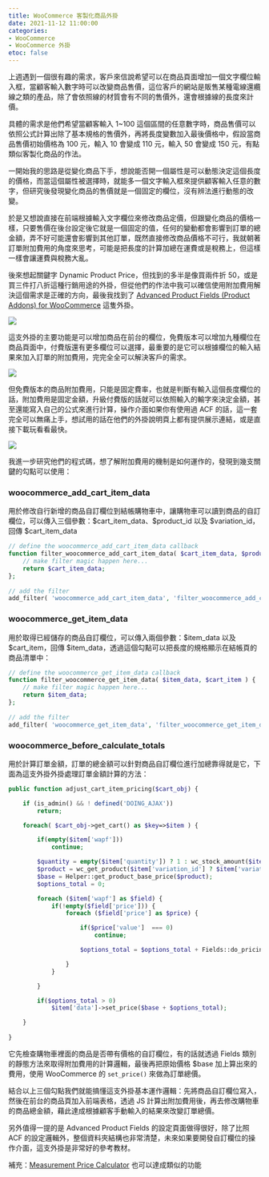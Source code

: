 ```yaml
---
title: WooCommerce 客製化商品外掛
date: 2021-11-12 11:00:00
categories:
- WooCommerce
- WooCommerce 外掛
etoc: false
---
```



上週遇到一個很有趣的需求，客戶來信說希望可以在商品頁面增加一個文字欄位輸入框，當顧客輸入數字時可以改變商品售價，這位客戶的網站是販售某種電線還纜線之類的產品，除了會依照線的材質會有不同的售價外，還會根據線的長度來計價。

具體的需求是他們希望當顧客輸入 1~100 這個區間的任意數字時，商品售價可以依照公式計算出除了基本規格的售價外，再將長度變數加入最後價格中，假設當商品售價初始價格為 100 元，輸入 10 會變成 110 元，輸入 50 會變成 150 元，有點類似客製化商品的作法。

<!--more-->

一開始我的思路是從變化商品下手，想說能否開一個屬性是可以動態決定這個長度的價格，而當這個屬性被選擇時，就能多一個文字輸入框來提供顧客輸入任意的數字，但研究後發現變化商品的售價就是一個固定的欄位，沒有辨法進行動態的改變。

於是又想說直接在前端根據輸入文字欄位來修改商品定價，但跟變化商品的價格一樣，只要售價在後台設定後它就是一個固定的值，任何的變動都會影響到訂單的總金額，弄不好可能還會影響到其他訂單，既然直接修改商品價格不可行，我就朝著訂單附加費用的角度來思考，可能是把長度的計算加總在運費或是稅務上，但這樣一樣會讓運費與稅務大亂。

後來想起關鍵字 Dynamic Product Price，但找到的多半是像買兩件折 50，或是買三件打八折這種行銷用途的外掛，但從他們的作法中我可以確信使用附加費用解決這個需求是正確的方向，最後我找到了 [Advanced Product Fields (Product Addons) for WooCommerce](https://wordpress.org/plugins/advanced-product-fields-for-woocommerce/) 這隻外掛。

![](https://oberonlai.blog/wp-content/uploads/woocommerce-product-dynamic-price/woocommerce-product-dynamic-price-01.jpg)

這支外掛的主要功能是可以增加商品在前台的欄位，免費版本可以增加九種欄位在商品頁面中，付費版還有更多欄位可以選擇，最重要的是它可以根據欄位的輸入結果來加入訂單的附加費用，完完全全可以解決客戶的需求。

![](https://oberonlai.blog/wp-content/uploads/woocommerce-product-dynamic-price/woocommerce-product-dynamic-price-02.jpg)

但免費版本的商品附加費用，只能是固定費率，也就是判斷有輸入這個長度欄位的話，附加費用是固定金額，升級付費版的話就可以依照輸入的輸字來決定金額，甚至還能寫入自己的公式來進行計算，操作介面如果你有使用過 ACF 的話，這一套完全可以無痛上手，想試用的話在他們的外掛說明頁上都有提供展示連結，或是直接下載玩看看最快。

![](https://oberonlai.blog/wp-content/uploads/woocommerce-product-dynamic-price/woocommerce-product-dynamic-price-03.jpg)

我進一步研究他們的程式碼，想了解附加費用的機制是如何運作的，發現到幾支關鍵的勾點可以使用：

### woocommerce_add_cart_item_data
用於修改自行新增的商品自訂欄位到結帳購物車中，讓購物車可以讀到商品的自訂欄位，可以傳入三個參數：\$cart_item_data、\$product_id 以及 \$variation_id，回傳 \$cart_item_data

```php
// define the woocommerce_add_cart_item_data callback 
function filter_woocommerce_add_cart_item_data( $cart_item_data, $product_id, $variation_id ) { 
    // make filter magic happen here... 
    return $cart_item_data; 
}; 
         
// add the filter 
add_filter( 'woocommerce_add_cart_item_data', 'filter_woocommerce_add_cart_item_data', 10, 3 ); 
```

### woocommerce_get_item_data
用於取得已經儲存的商品自訂欄位，可以傳入兩個參數：\$item_data 以及 \$cart_item，回傳 \$item_data，透過這個勾點可以把長度的規格顯示在結帳頁的商品清單中：

```php
// define the woocommerce_get_item_data callback 
function filter_woocommerce_get_item_data( $item_data, $cart_item ) { 
    // make filter magic happen here... 
    return $item_data; 
}; 
         
// add the filter 
add_filter( 'woocommerce_get_item_data', 'filter_woocommerce_get_item_data', 10, 2 ); 
```


### woocommerce_before_calculate_totals
用於計算訂單金額，訂單的總金額可以針對商品自訂欄位進行加總靠得就是它，下面為這支外掛外掛處理訂單金額計算的方法：

```php
public function adjust_cart_item_pricing($cart_obj) {

	if (is_admin() && ! defined('DOING_AJAX'))
		return;

	foreach( $cart_obj->get_cart() as $key=>$item ) {

		if(empty($item['wapf']))
			continue;

		$quantity = empty($item['quantity']) ? 1 : wc_stock_amount($item['quantity']);
		$product = wc_get_product($item['variation_id'] ? $item['variation_id'] : $item['product_id']);
		$base = Helper::get_product_base_price($product);
		$options_total = 0;

		foreach ($item['wapf'] as $field) {
			if(!empty($field['price'])) {
				foreach ($field['price'] as $price) {

					if($price['value']  === 0)
						continue;

					$options_total = $options_total + Fields::do_pricing($price['value'],$quantity);

				}
			}

		}

		if($options_total > 0)
			$item['data']->set_price($base + $options_total);

	}
	
}
```

它先檢查購物車裡面的商品是否帶有價格的自訂欄位，有的話就透過 Fields 類別的靜態方法來取得附加費用的計算邏輯，最後再把原始價格 $base 加上算出來的費用，使用 WooCommerce 的 ```set_price()``` 來做為訂單總價。

結合以上三個勾點我們就能搞懂這支外掛基本運作邏輯：先將商品自訂欄位寫入，然後在前台的商品頁加入前端表格，透過 JS 計算出附加費用後，再去修改購物車的商品總金額，藉此達成根據顧客手動輸入的結果來改變訂單總價。

另外值得一提的是 Advanced Product Fields 的設定頁面做得很好，除了比照 ACF 的設定邏輯外，整個資料夾結構也非常清楚，未來如果要開發自訂欄位的操作介面，這支外掛是非常好的參考教材。

補充：[Measurement Price Calculator](https://woocommerce.com/products/measurement-price-calculator/) 也可以達成類似的功能